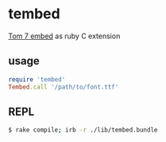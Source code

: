 # tembed

[Tom 7 embed](http://carnage-melon.tom7.org/embed/) as ruby C extension

## usage

```ruby
require 'tembed'
Tembed.call '/path/to/font.ttf'
```

## REPL

```sh
$ rake compile; irb -r ./lib/tembed.bundle
```
